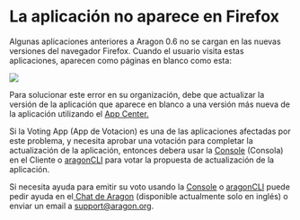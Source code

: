 # La aplicación no aparece en Firefox

Algunas aplicaciones anteriores a Aragon 0.6 no se cargan en las nuevas versiones del navegador Firefox. Cuando el usuario visita estas aplicaciones, aparecen como páginas en blanco como esta:

![](https://d33v4339jhl8k0.cloudfront.net/docs/assets/5c98a4fe0428633d2cf3fcf7/images/5e750f8e2c7d3a7e9ae98791/file-3c4P5am8OL.png)

Para solucionar este error en su organización, debe que actualizar la versión de la aplicación que aparece en blanco a una versión más nueva de la aplicación utilizando el [App Center.](../../../productos/aragon-client/explore-template-dao/system-setting/app-center.md)

Si la Voting App (App de Votacion) es una de las aplicaciones afectadas por este problema, y necesita aprobar una votación para completar la actualización de la aplicación, entonces debera usar la [Console](https://github.com/aragon/aragon/blob/master/docs/CONSOLE.md#power-user-console) (Consola) en el Cliente o [aragonCLI](https://github.com/aragon/aragon-cli) para votar la propuesta de actualización de la aplicación.

Si necesita ayuda para emitir su voto usando la [Console](https://github.com/aragon/aragon/blob/master/docs/CONSOLE.md#power-user-console) o [aragonCLI](https://github.com/aragon/aragon-cli) puede pedir ayuda en el[ Chat de Aragon](https://aragon.chat) (disponible actualmente solo en inglés) o enviar un email a [support@aragon.org](https://secure.helpscout.net/mailbox/b3f2f8de3c191a09/2804751/).
